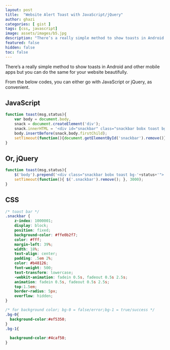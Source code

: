```yaml
---
layout: post
title:  "Website Alert Toast with JavaScript/jQuery"
author: ghazi
categories: [ gist ]
tags: [css, javascript]
image: assets/images/b5.jpg
description: "There’s a really simple method to show toasts in Android and other mobile apps but you can do the same for your website beautifully."
featured: false
hidden: false
toc: false
---
```


There’s a really simple method to show toasts in Android and other mobile apps but you can do the same for your website beautifully.

From the below codes, you can either go with JavaScript or jQuery, as convenient.

## JavaScript

```javascript
function toast(msg,status){
    var body = document.body,
    snack = document.createElement('div');
    snack.innerHTML = '<div id="snackbar" class="snackbar bobx toast bg-'+status+'">'+msg+'</div>';
    body.insertBefore(snack,body.firstChild);
    setTimeout(function(){document.getElementById('snackbar').remove()},3000);
}
```

## Or, jQuery

```javascript
function toast(msg,status){
	$('body').prepend('<div class="snackbar bobx toast bg-'+status+'">'+msg+'</div>');
	setTimeout(function(){ $('.snackbar').remove(); }, 3000);
}
```

## CSS

```css
/* toast bar */
.snackbar {
    z-index: 1000001;
    display: block;
    position: fixed;
    background-color: #ffe0b2f7;
  	color: #fff;
    margin-left: 39%;
    width: 18%;
    text-align: center;
    padding: .5em 2%;
    color: #b48126;
    font-weight: 500;
    text-transform: lowercase;
    -webkit-animation: fadein 0.5s, fadeout 0.5s 2.5s;
    animation: fadein 0.5s, fadeout 0.5s 2.5s;
	top:1.5em;
    border-radius: 5px;
	overflow: hidden;
}

/* for background color; bg-0 = false/error;bg-1 = true/success */
.bg-0{
  background-color:#ef5350;
}
.bg-1{
    
  background-color:#4caf50;
}
```